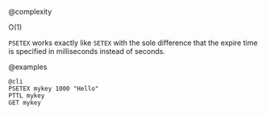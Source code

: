 @complexity

O(1)

`PSETEX` works exactly like `SETEX` with the sole difference that the expire
time is specified in milliseconds instead of seconds.

@examples

    @cli
    PSETEX mykey 1000 "Hello"
    PTTL mykey
    GET mykey
